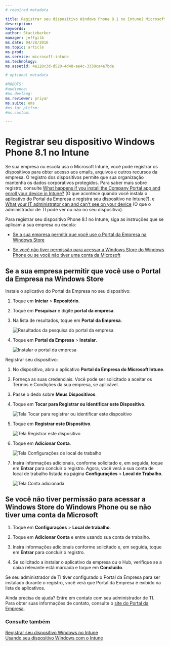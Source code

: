 ```yaml
---
# required metadata

title: Registrar seu dispositivo Windows Phone 8.1 no Intune| Microsoft Intune
description:
keywords:
author: Staciebarker
manager: jeffgilb
ms.date: 04/28/2016
ms.topic: article
ms.prod:
ms.service: microsoft-intune
ms.technology:
ms.assetid: 4a120c3d-d520-4d48-ae4c-3338ca4e7bde

# optional metadata

#ROBOTS:
#audience:
#ms.devlang:
ms.reviewer: priyar
ms.suite: ems
#ms.tgt_pltfrm:
#ms.custom:

---
```



# Registrar seu dispositivo Windows Phone 8.1 no Intune

Se sua empresa ou escola usa o Microsoft Intune, você pode registrar os dispositivos para obter acesso aos emails, arquivos e outros recursos da empresa. O registro dos dispositivos permite que sua organização mantenha os dados corporativos protegidos. Para saber mais sobre registro, consulte [What happens if you install the Company Portal app and enroll your device in Intune?](what-happens-if-you-install-the-company-portal-app-and-enroll-your-device-in-intune-windows.md) (O que acontece quando você instala o aplicativo do Portal da Empresa e registra seu dispositivo no Intune?). e [What your IT administrator can and can't see on your device](what-can-your-it-administrator-see-when-you-enroll-your-device-in-intune-windows.md) (O que o administrador de TI pode ver ou não no seu dispositivo).


Para registrar seu dispositivo Phone 8.1 no Intune, siga as instruções que se aplicam à sua empresa ou escola:

-   [Se a sua empresa permitir que você use o Portal da Empresa na Windows Store](#if-your-company-lets-you-use-the-company-portal-from-the-windows-store)

-   [Se você não tiver permissão para acessar a Windows Store do Windows Phone ou se você não tiver uma conta da Microsoft](#if-you-are-not-allowed-to-access-the-windows-store-from-your-windows-phone-or-if-you-do-not-have-a-microsoft-account)

## Se a sua empresa permitir que você use o Portal da Empresa na Windows Store
Instale o aplicativo do Portal da Empresa no seu dispositivo:

1.  Toque em **Iniciar** &gt; **Repositório**.

2.  Toque em **Pesquisar** e digite **portal da empresa**.

3.  Na lista de resultados, toque em **Portal da Empresa**.

    ![Resultados da pesquisa do portal da empresa](./media/WP81-1-CP-search-store-v2.png)

4.  Toque em **Portal da Empresa** &gt; **Instalar**.

    ![Instalar o portal da empresa](./media/WP81-2-CP-install-v2.png)

Registrar seu dispositivo:

1.  No dispositivo, abra o aplicativo **Portal da Empresa do Microsoft Intune**.

2.  Forneça as suas credenciais. Você pode ser solicitado a aceitar os Termos e Condições da sua empresa, se aplicável.

3.  Passe o dedo sobre **Meus Dispositivos**.

4.  Toque em **Tocar para Registrar ou Identificar este Dispositivo**.

    ![Tela Tocar para registrar ou identificar este dispositivo](./media/WP81-enroll-1-swipe-my-devices.png)

5.  Toque em **Registrar este Dispositivo**.

    ![Tela Registrar este dispositivo](./media/WP81-enroll-2-enroll-this-device.png)

6.  Toque em **Adicionar Conta**.

    ![Tela Configurações de local de trabalho](./media/WP81-enroll-3-workplace-add-acct.png)

7.  Insira informações adicionais, conforme solicitado e, em seguida, toque em **Entrar** para concluir o registro. Agora, você verá a sua conta de local de trabalho listada na página **Configurações** &gt; **Local de Trabalho**.

    ![Tela Conta adicionada](./media/WP81-enroll-4-account-added.png)

## Se você não tiver permissão para acessar a Windows Store do Windows Phone ou se não tiver uma conta da Microsoft

1.  Toque em **Configurações** &gt; **Local de trabalho**.

2.  Toque em **Adicionar Conta** e entre usando sua conta de trabalho.

3.  Insira informações adicionais conforme solicitado e, em seguida, toque em **Entrar** para concluir o registro.

4.  Se solicitado a instalar o aplicativo da empresa ou o Hub, verifique se a caixa relevante está marcada e toque em **Concluído**.

Se seu administrador de TI tiver configurado o Portal da Empresa para ser instalado durante o registro, você verá que Portal da Empresa é exibido na lista de aplicativos.

Ainda precisa de ajuda? Entre em contato com seu administrador de TI. Para obter suas informações de contato, consulte o [site do Portal da Empresa](http://portal.manage.microsoft.com).

### Consulte também
[Registrar seu dispositivo Windows no Intune](enroll-your-device-in-intune-windows.md)</br>
[Usando seu dispositivo Windows com o Intune](using-your-windows-device-with-intune.md)



<!--HONumber=Jun16_HO2-->


